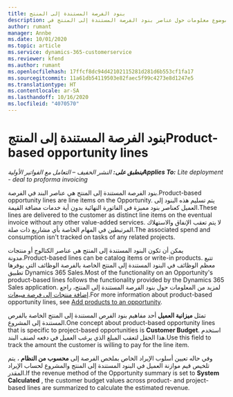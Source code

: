 ```yaml
---
title: بنود الفرصة المستندة إلى المنتج
description: يوفر هذا الموضوع معلومات حول عناصر بنود الفرصة المستندة إلى المنتج في Project Operations.
author: rumant
manager: Annbe
ms.date: 10/01/2020
ms.topic: article
ms.service: dynamics-365-customerservice
ms.reviewer: kfend
ms.author: rumant
ms.openlocfilehash: 17ffcf8dc94d42102115281d281d6b553cf1fa17
ms.sourcegitcommit: 11a61db54119503e82faec5f99c4273e8d1247e5
ms.translationtype: HT
ms.contentlocale: ar-SA
ms.lasthandoff: 10/16/2020
ms.locfileid: "4070570"
---
```

# <a name="product-based-opportunity-lines"></a><span data-ttu-id="b3208-103">بنود الفرصة المستندة إلى المنتج</span><span class="sxs-lookup"><span data-stu-id="b3208-103">Product-based opportunity lines</span></span>

<span data-ttu-id="b3208-104">_**ينطبق على:** النشر الخفيف – التعامل مع الفواتير الأولية_</span><span class="sxs-lookup"><span data-stu-id="b3208-104">_**Applies To:** Lite deployment - deal to proforma invoicing_</span></span>

<span data-ttu-id="b3208-105">بنود الفرصة المستندة إلى المنتج هي عناصر البند في الفرصة.</span><span class="sxs-lookup"><span data-stu-id="b3208-105">Product-based opportunity lines are line items on the Opportunity.</span></span> <span data-ttu-id="b3208-106">يتم تسليم هذه البنود إلى العميل كعناصر بنود مميزة في الفاتورة النهائية بدون أية خدمات مضافة القيمة.</span><span class="sxs-lookup"><span data-stu-id="b3208-106">These lines are delivered to the customer as distinct line items on the eventual invoice without any other value-added services.</span></span> <span data-ttu-id="b3208-107">لا يتم تعقب الإنفاق والاستهلاك المرتبطين في المهام الخاصة بأي مشاريع ذات صلة.</span><span class="sxs-lookup"><span data-stu-id="b3208-107">The associated spend and consumption isn't tracked on tasks of any related projects.</span></span>

<span data-ttu-id="b3208-108">يمكن أن تكون البنود المستندة إلى المنتج هي عناصر الكتالوج أو منتجات مدونة.</span><span class="sxs-lookup"><span data-stu-id="b3208-108">Product-based lines can be catalog items or write-in products.</span></span> <span data-ttu-id="b3208-109">تتبع معظم الوظائف في البنود المستندة إلى المنتج الخاصة بالفرصة الوظائف التي يوفرها تطبيق Dynamics 365 Sales.</span><span class="sxs-lookup"><span data-stu-id="b3208-109">Most of the functionality on an Opportunity's product-based lines follows the functionality provided by the Dynamics 365 Sales application.</span></span> <span data-ttu-id="b3208-110">لمزيد من المعلومات حول بنود الفرصة المستندة إلى المنتج، راجع [إضافة منتجات إلى فرصة مبيعات](https://docs.microsoft.com/dynamics365/sales-enterprise/add-products-opportunity).</span><span class="sxs-lookup"><span data-stu-id="b3208-110">For more information about product-based opportunity lines, see [Add products to an opportunity](https://docs.microsoft.com/dynamics365/sales-enterprise/add-products-opportunity).</span></span>

<span data-ttu-id="b3208-111">تمثل **ميزانية العميل** أحد مفاهيم بنود الفرص المستندة إلى المنتج الخاصة بالفرص المستندة إلى المشروع.</span><span class="sxs-lookup"><span data-stu-id="b3208-111">One concept about product-based opportunity lines that is specific to project-based opportunities is **Customer Budget**.</span></span> <span data-ttu-id="b3208-112">استخدم هذا الحقل لتعقب المبلغ الذي يرغب العميل في دفعه لصنف البند.</span><span class="sxs-lookup"><span data-stu-id="b3208-112">Use this field to track the amount the customer is willing to pay for the line item.</span></span>

<span data-ttu-id="b3208-113">وفي حاله تعيين أسلوب الإيراد الخاص بملخص الفرصة إلى **محسوب من النظام** ، يتم تلخيص قيم موازنة العميل في البنود المستندة إلى المنتج والمشروع لحساب الإيراد المقدر.</span><span class="sxs-lookup"><span data-stu-id="b3208-113">If the revenue method of the Opportunity summary is set to **System Calculated** , the customer budget values across product- and project-based lines are summarized to calculate the estimated revenue.</span></span>
